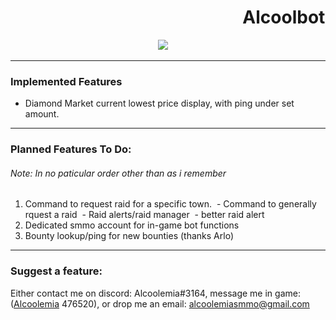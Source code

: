 #   &nbsp; &nbsp; &nbsp; &nbsp; &nbsp; &nbsp; &nbsp; &nbsp; &nbsp; &nbsp; &nbsp; &nbsp; &nbsp; &nbsp; &nbsp;&nbsp;&nbsp;&nbsp;&nbsp;&nbsp;&nbsp;&nbsp;&nbsp;&nbsp;&nbsp;&nbsp;&nbsp;&nbsp;&nbsp;&nbsp;&nbsp;&nbsp;&nbsp;&nbsp;&nbsp;&nbsp;&nbsp;&nbsp;&nbsp;&nbsp;&nbsp;&nbsp;Alcoolbot

&nbsp;&nbsp;&nbsp;&nbsp;&nbsp;&nbsp;&nbsp;&nbsp;&nbsp;&nbsp;&nbsp;&nbsp;&nbsp;&nbsp;&nbsp;&nbsp;&nbsp;&nbsp;&nbsp;&nbsp;&nbsp;&nbsp;&nbsp;&nbsp;&nbsp;&nbsp;&nbsp;&nbsp;&nbsp;&nbsp;&nbsp;&nbsp;&nbsp;&nbsp;&nbsp;&nbsp;&nbsp;&nbsp;&nbsp;&nbsp;&nbsp;&nbsp;&nbsp;&nbsp;&nbsp;&nbsp;&nbsp;&nbsp;&nbsp;&nbsp;&nbsp;&nbsp;&nbsp;&nbsp;&nbsp;&nbsp;&nbsp;&nbsp;&nbsp;&nbsp;![](https://i.imgur.com/3FWxOAn.png)


------------



### Implemented Features

- Diamond Market current lowest price display, with ping under set amount.


------------



### Planned Features To Do:
###### Note: In no paticular order other than as i remember
1. Command to request raid for a specific town.
&nbsp;- Command to generally rquest a raid
&nbsp;- Raid alerts/raid manager
&nbsp;- better raid alert
2. Dedicated smmo account for in-game bot functions
3. Bounty lookup/ping for new bounties (thanks Arlo)



------------

### Suggest a feature:

Either contact me on discord: Alcoolemia#3164, message me in game: ([Alcoolemia](https://web.simple-mmo.com/user/view/476520 "Alcoolemia") 476520), or drop me an email: [alcoolemiasmmo@gmail.com](mailto:alcoolemiasmmo@gmail.com "alcoolemiasmmo@gmail.com")
